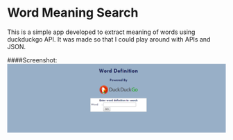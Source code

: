 # Word Meaning Search
This is a simple app developed to extract meaning of words using duckduckgo API.
It was made so that I could play around with APIs and JSON.

####Screenshot:
![](screenshots/search.png?raw=true)
